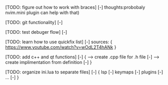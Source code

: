
[TODO: figure out how to work with braces] [-] thoughts:probobaly nvim.mini plugin can help with that)

[TODO: git functionality] [-]

[TODO: test debuger flow] [-]

[TODO: learn how to use quickfix list] [-] sources: { https://www.youtube.com/watch?v=wOdL2T4hANk }

[TODO: add c++ and qt functions] [-]
{
    --> create .cpp file for .h file [-]
    --> create implimentation from definition [-]
}

[TODO: organize ini.lua to separate files] [-]
{
    lsp [-]
    keymaps [-]
    plugins [-]
    ... [-]
}

